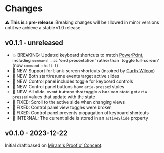 # Changes

**⚠️ This is a pre-release**:
Breaking changes will be allowed in minor versions
until we achieve a stable v1.0 release

## v0.1.1 - unreleased

- 💥 BREAKING: Updated keyboard shortcuts
  to match [PowerPoint](https://support.microsoft.com/en-us/office/use-keyboard-shortcuts-to-deliver-powerpoint-presentations-1524ffce-bd2a-45f4-9a7f-f18b992b93a0#bkmk_frequent_macos),
  including `command-.` as 'end presentation'
  rather than 'toggle full-screen' (now `command-shift-f`)
- 🚀 NEW: Support for blank-screen shortcuts
  (inspired by [Curtis Wilcox](https://codepen.io/ccwilcox/details/NWJWwOE))
- 🚀 NEW: Both start/resume events target active slides
- 🚀 NEW: Control panel includes toggle for keyboard controls
- 🚀 NEW: Control panel buttons have `aria-pressed` styles
- 🚀 NEW: All slide-event buttons that toggle a boolean state
  get `aria-pressed` values that update with the state
- 🐞 FIXED: Scroll to the active slide when changing views
- 🐞 FIXED: Control panel view toggles were broken
- 🐞 FIXED: Control panel prevents propagation of keyboard shortcuts
- 👀 INTERNAL: The current slide is stored in an `activeSlide` property

## v0.1.0 - 2023-12-22

Initial draft
based on
[Miriam's Proof of Concept](https://codepen.io/miriamsuzanne/pen/eYXOLjE?editors=1010).
